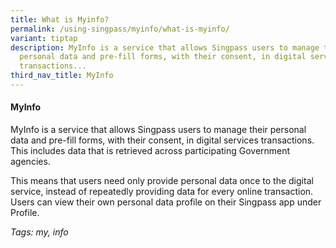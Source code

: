 ```yaml
---
title: What is Myinfo?
permalink: /using-singpass/myinfo/what-is-myinfo/
variant: tiptap
description: MyInfo is a service that allows Singpass users to manage their
  personal data and pre-fill forms, with their consent, in digital services
  transactions...
third_nav_title: MyInfo
---
```

<h4>MyInfo</h4>
<p>MyInfo is a service that allows Singpass users to manage their personal
data and pre-fill forms, with their consent, in digital services transactions.
This includes data that is retrieved across participating Government agencies.</p>
<p>This means that users need only provide personal data once to the digital
service, instead of repeatedly providing data for every online transaction.
Users can view their own personal data profile on their Singpass app under
Profile.</p>
<p></p>
<p><em>Tags: my, info</em>
</p>